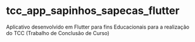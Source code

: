 # tcc_app_sapinhos_sapecas_flutter
Aplicativo desenvolvido em Flutter para fins Educacionais para a realização do TCC (Trabalho de Conclusão de Curso)
